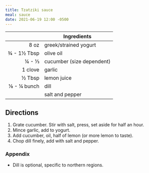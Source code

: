 ```yaml
---
title: Tzatziki sauce
meal: sauce
date: 2021-06-19 12:00 -0500
---
```


|| Ingredients |
|-:|-|
8 oz        | greek/strained yogurt
¾ - 1½ Tbsp | olive oil
¼ - ⅓       | cucumber (size dependent)
1 clove     | garlic
½ Tbsp      | lemon juice
⅛ - ¼ bunch | dill
&nbsp;      | salt and pepper

## Directions

1. Grate cucumber. Stir with salt, press, set aside for half an hour.
2. Mince garlic, add to yogurt.
3. Add cucumber, oil, half of lemon (or more lemon to taste).
4. Chop dill finely, add with salt and pepper.

### Appendix

* Dill is optional, specific to northern regions.
